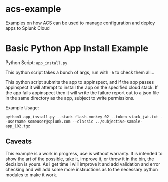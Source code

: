 # acs-example
Examples on how ACS can be used to manage configuration and deploy apps to Splunk Cloud
# Basic Python App Install Example
Python Script: `app_install.py`

This python script takes a bunch of args, run with `-h` to check them all...

This python script submits the app to appinspect, and if the app passes appinspect it will attempt to install the app on the specified cloud stack.
If the app fails appinspect then it will write the failure report out to a json file in the same directory as the app, subject to write permissions.

Example Usage:

`python3 app_install.py --stack flash-monkey-02 --token stack_jwt.txt --username someuser@splunk.com --classic ../subjective-sample-app_102.tgz`

## Caveats
This example is a work in progress, use is without warranty.  It is intended to show the art of the possible, take it, improve it, or throw it in the bin, the decision is yours.
As i get time i will improve it and add validation and error checking and will add some more instructions as to the necessary python modules to make it work.
